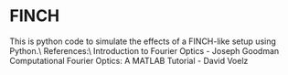 # FINCH
This is python code to simulate the effects of a FINCH-like setup using Python.\\
References:\\
Introduction to Fourier Optics - Joseph Goodman
Computational Fourier Optics: A MATLAB Tutorial - David Voelz
